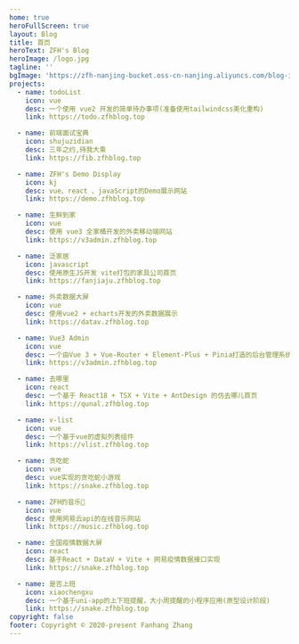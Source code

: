 ```yaml
---
home: true
heroFullScreen: true
layout: Blog
title: 首页
heroText: ZFH's Blog
heroImage: /logo.jpg
tagline: ''
bgImage: 'https://zfh-nanjing-bucket.oss-cn-nanjing.aliyuncs.com/blog-images/bg.jpg'
projects:
  - name: todoList
    icon: vue
    desc: 一个使用 vue2 开发的简单待办事项(准备使用tailwindcss美化重构)
    link: https://todo.zfhblog.top

  - name: 前端面试宝典
    icon: shujuzidian
    desc: 三年之约,待我大乘
    link: https://fib.zfhblog.top

  - name: ZFH's Demo Display
    icon: kj
    desc: vue、react 、javaScript的Demo展示网站
    link: https://demo.zfhblog.top

  - name: 生鲜到家
    icon: vue
    desc: 使用 vue3 全家桶开发的外卖移动端网站
    link: https://v3admin.zfhblog.top

  - name: 泛家居
    icon: javascript
    desc: 使用原生JS开发 vite打包的家具公司首页
    link: https://fanjiaju.zfhblog.top

  - name: 外卖数据大屏
    icon: vue
    desc: 使用vue2 + echarts开发的外卖数据展示
    link: https://datav.zfhblog.top

  - name: Vue3 Admin
    icon: vue
    desc: 一个由Vue 3 + Vue-Router + Element-Plus + Pinia打造的后台管理系统
    link: https://v3admin.zfhblog.top

  - name: 去哪里
    icon: react
    desc: 一个基于 React18 + TSX + Vite + AntDesign 的仿去哪儿首页
    link: https://qunal.zfhblog.top

  - name: v-list
    icon: vue
    desc: 一个基于vue的虚拟列表组件
    link: https://vlist.zfhblog.top

  - name: 贪吃蛇
    icon: vue
    desc: vue实现的贪吃蛇小游戏
    link: https://snake.zfhblog.top

  - name: ZFH的音乐🎵
    icon: vue
    desc: 使用网易云api的在线音乐网站
    link: https://music.zfhblog.top

  - name: 全国疫情数据大屏
    icon: react
    desc: 基于React + DataV + Vite + 网易疫情数据接口实现
    link: https://snake.zfhblog.top

  - name: 是否上班
    icon: xiaochengxu
    desc: 一个基于uni-app的上下班提醒，大小周提醒的小程序应用(原型设计阶段)
    link: https://snake.zfhblog.top
copyright: false
footer: Copyright © 2020-present Fanhang Zhang
---
```


<Busuanzi />
